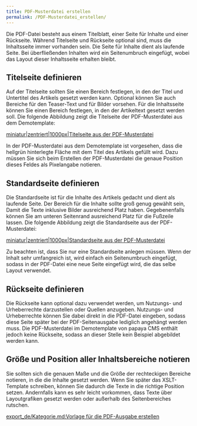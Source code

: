 ```yaml
---
title: PDF-Musterdatei erstellen
permalink: /PDF-Musterdatei_erstellen/
---
```


Die PDF-Datei besteht aus einem Titelblatt, einer Seite für Inhalte und einer Rückseite. Während Titelseite und Rückseite optional sind, muss die Inhaltsseite immer vorhanden sein. Die Seite für Inhalte dient als laufende Seite. Bei überfließenden Inhalten wird ein Seitenumbruch eingefügt, wobei das Layout dieser Inhaltsseite erhalten bleibt.

Titelseite definieren
---------------------

Auf der Titelseite sollten Sie einen Bereich festlegen, in den der Titel und Untertitel des Artikels gesetzt werden kann. Optional können Sie auch Bereiche für den Teaser-Text und für Bilder vorsehen. Für die Inhaltsseite können Sie einen Bereich festlegen, in den der Artikeltext gesetzt werden soll. Die folgende Abbildung zeigt die Titelseite der PDF-Musterdatei aus dem Demotemplate:

[miniatur|zentriert|1000px|Titelseite aus der PDF-Musterdatei](/images/File:PDFMusterdateiTitelseite.png )

In der PDF-Musterdatei aus dem Demotemplate ist vorgesehen, dass die hellgrün hinterlegte Fläche mit dem Titel des Artikels gefüllt wird. Dazu müssen Sie sich beim Erstellen der PDF-Musterdatei die genaue Position dieses Feldes als Pixelangabe notieren.

Standardseite definieren
------------------------

Die Standardseite ist für die Inhalte des Artikels gedacht und dient als laufende Seite. Der Bereich für die Inhalte sollte groß genug gewählt sein, Damit die Texte inklusive Bilder ausreichend Platz haben. Gegebenenfalls können Sie am unteren Seitenrand ausreichend Platz für die Fußzeile lassen. Die folgende Abbildung zeigt die Standardseite aus der PDF-Musterdatei:

[miniatur|zentriert|1000px|Standardseite aus der PDF-Musterdatei](/images/File:PDFMusterdateiStandardseite.png )

Zu beachten ist, dass Sie nur eine Standardseite anlegen müssen. Wenn der Inhalt sehr umfangreich ist, wird einfach ein Seitenumbruch eingefügt, sodass in der PDF-Datei eine neue Seite eingefügt wird, die das selbe Layout verwendet.

Rückseite definieren
--------------------

Die Rückseite kann optional dazu verwendet werden, um Nutzungs- und Urheberrechte darzustellen oder Quellen anzugeben. Nutzungs- und Urheberrechte können Sie dabei direkt in die PDF-Datei eingeben, sodass diese Seite später bei der PDF-Seitenausgabe lediglich angehängt werden muss. Die PDF-Musterdatei im Demotemplate von papaya CMS enthält jedoch keine Rückseite, sodass an dieser Stelle kein Beispiel abgebildet werden kann.

Größe und Position aller Inhaltsbereiche notieren
-------------------------------------------------

Sie sollten sich die genauen Maße und die Größe der rechteckigen Bereiche notieren, in die die Inhalte gesetzt werden. Wenn Sie später das XSLT-Template schreiben, können Sie dadurch die Texte in die richtige Position setzen. Andernfalls kann es sehr leicht vorkommen, dass Texte über Layoutgrafiken gesetzt werden oder außerhalb des Seitenbereiches rutschen.

[export_de/Kategorie.md:Vorlage für die PDF-Ausgabe erstellen](export_de/Kategorie.md:Vorlage_für_die_PDF-Ausgabe_erstellen )